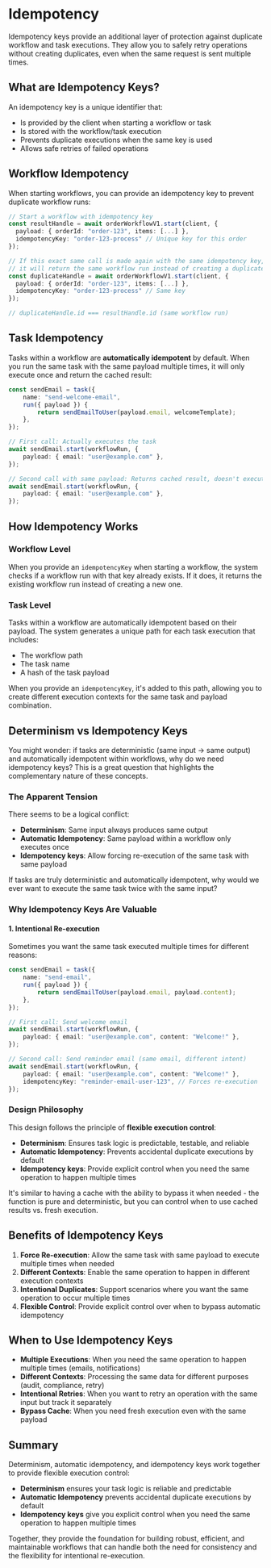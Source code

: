 # Idempotency

Idempotency keys provide an additional layer of protection against duplicate workflow and task executions. They allow
you to safely retry operations without creating duplicates, even when the same request is sent multiple times.

## What are Idempotency Keys?

An idempotency key is a unique identifier that:

- Is provided by the client when starting a workflow or task
- Is stored with the workflow/task execution
- Prevents duplicate executions when the same key is used
- Allows safe retries of failed operations

## Workflow Idempotency

When starting workflows, you can provide an idempotency key to prevent duplicate workflow runs:

```typescript
// Start a workflow with idempotency key
const resultHandle = await orderWorkflowV1.start(client, {
  payload: { orderId: "order-123", items: [...] },
  idempotencyKey: "order-123-process" // Unique key for this order
});

// If this exact same call is made again with the same idempotency key,
// it will return the same workflow run instead of creating a duplicate
const duplicateHandle = await orderWorkflowV1.start(client, {
  payload: { orderId: "order-123", items: [...] },
  idempotencyKey: "order-123-process" // Same key
});

// duplicateHandle.id === resultHandle.id (same workflow run)
```

## Task Idempotency

Tasks within a workflow are **automatically idempotent** by default. When you run the same task with the same payload
multiple times, it will only execute once and return the cached result:

```typescript
const sendEmail = task({
	name: "send-welcome-email",
	run({ payload }) {
		return sendEmailToUser(payload.email, welcomeTemplate);
	},
});

// First call: Actually executes the task
await sendEmail.start(workflowRun, {
	payload: { email: "user@example.com" },
});

// Second call with same payload: Returns cached result, doesn't execute again
await sendEmail.start(workflowRun, {
	payload: { email: "user@example.com" },
});
```

## How Idempotency Works

### Workflow Level

When you provide an `idempotencyKey` when starting a workflow, the system checks if a workflow run with that key
already exists. If it does, it returns the existing workflow run instead of creating a new one.

### Task Level

Tasks within a workflow are automatically idempotent based on their payload. The system generates a unique path for each
task execution that includes:

- The workflow path
- The task name
- A hash of the task payload

When you provide an `idempotencyKey`, it's added to this path, allowing you to create different execution contexts for
the same task and payload combination.

## Determinism vs Idempotency Keys

You might wonder: if tasks are deterministic (same input → same output) and automatically idempotent within workflows,
why do we need idempotency keys? This is a great question that highlights the complementary nature of these concepts.

### The Apparent Tension

There seems to be a logical conflict:

- **Determinism**: Same input always produces same output
- **Automatic Idempotency**: Same payload within a workflow only executes once
- **Idempotency keys**: Allow forcing re-execution of the same task with same payload

If tasks are truly deterministic and automatically idempotent, why would we ever want to execute the same task twice
with the same input?

### Why Idempotency Keys Are Valuable

#### 1. Intentional Re-execution

Sometimes you want the same task executed multiple times for different reasons:

```typescript
const sendEmail = task({
	name: "send-email",
	run({ payload }) {
		return sendEmailToUser(payload.email, payload.content);
	},
});

// First call: Send welcome email
await sendEmail.start(workflowRun, {
	payload: { email: "user@example.com", content: "Welcome!" },
});

// Second call: Send reminder email (same email, different intent)
await sendEmail.start(workflowRun, {
	payload: { email: "user@example.com", content: "Welcome!" },
	idempotencyKey: "reminder-email-user-123", // Forces re-execution
});
```

### Design Philosophy

This design follows the principle of **flexible execution control**:

- **Determinism**: Ensures task logic is predictable, testable, and reliable
- **Automatic Idempotency**: Prevents accidental duplicate executions by default
- **Idempotency keys**: Provide explicit control when you need the same operation to happen multiple times

It's similar to having a cache with the ability to bypass it when needed - the function is pure and deterministic, but
you can control when to use cached results vs. fresh execution.

## Benefits of Idempotency Keys

1. **Force Re-execution**: Allow the same task with same payload to execute multiple times when needed
2. **Different Contexts**: Enable the same operation to happen in different execution contexts
3. **Intentional Duplicates**: Support scenarios where you want the same operation to occur multiple times
4. **Flexible Control**: Provide explicit control over when to bypass automatic idempotency

## When to Use Idempotency Keys

- **Multiple Executions**: When you need the same operation to happen multiple times (emails, notifications)
- **Different Contexts**: Processing the same data for different purposes (audit, compliance, retry)
- **Intentional Retries**: When you want to retry an operation with the same input but track it separately
- **Bypass Cache**: When you need fresh execution even with the same payload

## Summary

Determinism, automatic idempotency, and idempotency keys work together to provide flexible execution control:

- **Determinism** ensures your task logic is reliable and predictable
- **Automatic Idempotency** prevents accidental duplicate executions by default
- **Idempotency keys** give you explicit control when you need the same operation to happen multiple times

Together, they provide the foundation for building robust, efficient, and maintainable workflows that can handle both
the need for consistency and the flexibility for intentional re-execution.
